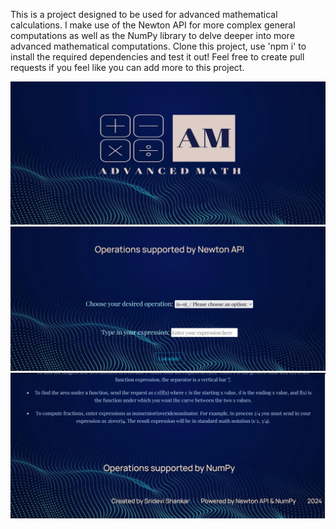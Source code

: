 This is a project designed to be used for advanced mathematical calculations. I make use of the Newton API for more complex general computations as well as the NumPy library to delve deeper into more advanced mathematical computations. Clone this project, use 'npm i' to install the required dependencies and test it out! Feel free to create pull requests if you feel like you can add more to this project.

![Alt text](./ss/Screenshot%20(527).png)
![Alt text](./ss/Screenshot%20(528).png)
![Alt text](./ss/Screenshot%20(529).png)
